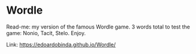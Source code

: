 # Wordle

Read-me: my version of the famous Wordle game. 3 words total to test the game: Nonio, Tacit, Stelo. Enjoy.

Link: https://edoardobinda.github.io/Wordle/
